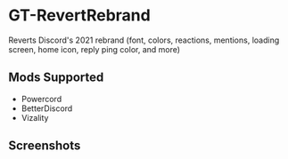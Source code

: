# GT-RevertRebrand

Reverts Discord's 2021 rebrand (font, colors, reactions, mentions, loading screen, home icon, reply ping color, and more)

## Mods Supported

- Powercord
- BetterDiscord
- Vizality

## Screenshots

